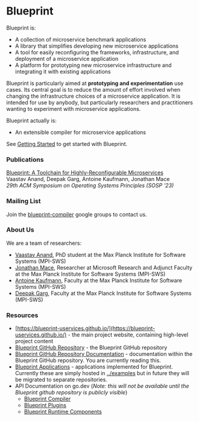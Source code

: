 # Blueprint

Blueprint is:
 * A collection of microservice benchmark applications
 * A library that simplifies developing new microservice applications
 * A tool for easily reconfiguring the frameworks, infrastructure, and deployment of a microservice application
 * A platform for prototyping new microservice infrastructure and integrating it with existing applications

Blueprint is particularly aimed at **prototyping and experimentation** use cases.  Its central goal is to reduce the amount of effort involved when changing the infrastructure choices of a microservice application.  It is intended for use by anybody, but particularly researchers and practitioners wanting to experiment with microservice applications.

Blueprint actually is:
 * An extensible compiler for microservice applications

See [Getting Started](docs/gettingstarted.md) to get started with Blueprint.

### Publications

[Blueprint: A Toolchain for Highly-Reconfigurable Microservices](https://blueprint-uservices.github.io/assets/pdf/anand2023blueprint.pdf)\
Vaastav Anand, Deepak Garg, Antoine Kaufmann, Jonathan Mace\
*29th ACM Symposium on Operating Systems Principles (SOSP '23)*

### Mailing List

Join the [blueprint-compiler](https://groups.google.com/g/blueprint-compiler) google groups to contact us.

### About Us

We are a team of researchers:
 * [Vaastav Anand](https://vaastavanand.com/), PhD student at the Max Planck Institute for Software Systems (MPI-SWS)
 * [Jonathan Mace](https://www.microsoft.com/en-us/research/people/jonathanmace/), Researcher at Microsoft Research and Adjunct Faculty at the Max Planck Institute for Software Systems (MPI-SWS)
 * [Antoine Kaufmann](https://people.mpi-sws.org/~antoinek/), Faculty at the Max Planck Institute for Software Systems (MPI-SWS)
 * [Deepak Garg](https://people.mpi-sws.org/~dg/), Faculty at the Max Planck Institute for Software Systems (MPI-SWS)


### Resources

 * [https://blueprint-uservices.github.io/](https://blueprint-uservices.github.io/) - the main project website, containing high-level project content
 * [Blueprint GitHub Repository](https://github.com/Blueprint-uServices/blueprint) - the Blueprint GitHub repository
 * [Blueprint GitHub Repository Documentation](https://github.com/Blueprint-uServices/blueprint/tree/main/docs) - documentation within the Blueprint GitHub repository.  You are currently reading this.
 * [Blueprint Applications](../examples) - applications implemented for Blueprint.  Currently these are simply hosted in [../examples](examples) but in future they will be migrated to separate repositories.
 * API Documentation on go.dev (*Note: this will not be available until the Blueprint github repository is publicly visible*)
   * [Blueprint Compiler](https://pkg.go.dev/github.com/Blueprint-uServices/blueprint/blueprint)
   * [Blueprint Plugins](https://pkg.go.dev/github.com/Blueprint-uServices/blueprint/plugins)
   * [Blueprint Runtime Components](https://pkg.go.dev/github.com/Blueprint-uServices/blueprint/runtime)

